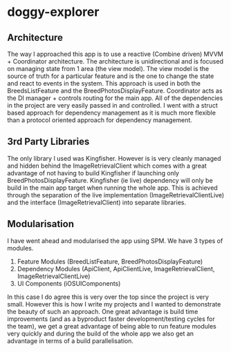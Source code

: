 
# doggy-explorer

## Architecture

The way I approached this app is to use a reactive (Combine driven) MVVM + Coordinator architecture. The architecture is unidirectional and is focused on managing state from 1 area (the view model). The view model is the source of truth for a particular feature and is the one to change the state and react to events in the system. This approach is used in both the BreedsListFeature and the BreedPhotosDisplayFeature. Coordinator acts as the DI manager + controls routing for the main app. 
All of the dependencies in the project are very easily passed in and controlled. I went with a struct based approach for dependency management as it is much more flexible than a protocol oriented approach for dependency management. 


## 3rd Party Libraries

The only library I used was Kingfisher. However is is very cleanly managed and hidden behind the ImageRetrievalClient which comes with a great advantage of not having to build Kingfisher if launching only BreedPhotosDisplayFeature. Kingfisher (ie live) dependency will only be build in the main app target when running the whole app. This is achieved through the separation of the live implementation (ImageRetrievalClientLive)  and the interface (ImageRetrievalClient) into separate libraries. 

## Modularisation

I have went ahead and modularised the app using SPM. We have 3 types of modules. 

1) Feature Modules (BreedListFeature, BreedPhotosDisplayFeature)
2) Dependency Modules (ApiClient, ApiClientLive, ImageRetrievalClient, ImageRetrievalClientLive)
3) UI Components (iOSUIComponents)

In this case I do agree this is very over the top since the project is very small. However this is how I write my projects and I wanted to demonstrate the beauty of such an approach. One great advantage is build time improvements (and as a byproduct faster development/testing cycles for the team), we get a great advantage of being able to run feature modules very quickly and during the build of the whole app we also get an advantage in terms of a build parallelisation.
